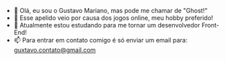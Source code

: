 - 👋 Olá, eu sou o Gustavo Mariano, mas pode me chamar de "Ghost!"
- 👀 Esse apelido veio por causa dos jogos online, meu hobby preferido! 
- 🌱 Atualmente estou estudando para me tornar um desenvolvedor Front-End!
- 📫 Para entrar em contato comigo é só enviar um email para: guxtavo.contato@gmail.com

<!---
Guxtav0/Guxtav0 is a ✨ special ✨ repository because its `README.md` (this file) appears on your GitHub profile.
You can click the Preview link to take a look at your changes.
--->
